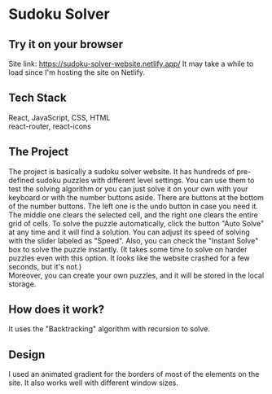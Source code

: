 # Sudoku Solver

## Try it on your browser

Site link: https://sudoku-solver-website.netlify.app/
It may take a while to load since I'm hosting the site on Netlify.

## Tech Stack

React, JavaScript, CSS, HTML  
react-router, react-icons

## The Project

The project is basically a sudoku solver website. It has hundreds of pre-defined sudoku puzzles with different level settings. You can use them to test the solving algorithm or you can just solve it on your own with your keyboard or with the number buttons aside. There are buttons at the bottom of the number buttons. The left one is the undo button in case you need it. The middle one clears the selected cell, and the right one clears the entire grid of cells.
To solve the puzzle automatically, click the button "Auto Solve" at any time and it will find a solution. You can adjust its speed of solving with the slider labeled as "Speed". Also, you can check the "Instant Solve" box to solve the puzzle instantly. (It takes some time to solve on harder puzzles even with this option. It looks like the website crashed for a few seconds, but it's not.)  
Moreover, you can create your own puzzles, and it will be stored in the local storage.

## How does it work?

It uses the "Backtracking" algorithm with recursion to solve.

## Design

I used an animated gradient for the borders of most of the elements on the site. It also works well with different window sizes.
